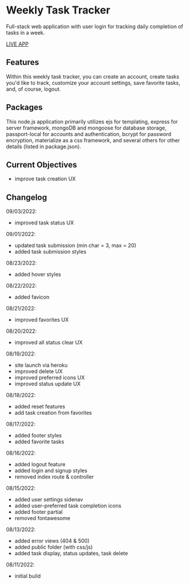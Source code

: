 # Weekly Task Tracker

Full-stack web application with user login for tracking daily completion of tasks in a week.

[LIVE APP](https://weekly-task-tracker.herokuapp.com/ "Weekly Task Tracker")

## Features

Within this weekly task tracker, you can create an account, create tasks you'd like to track, customize your account settings, save favorite tasks, and, of course, logout. 

## Packages

This node.js application primarily utilizes ejs for templating, express for server framework, mongoDB and mongoose for database storage, passport-local for accounts and authentication, bcrypt for password encryption, materialize as a css framework, and several others for other details (listed in package.json).

## Current Objectives

- improve task creation UX

## Changelog

09/03/2022:

- improved task status UX

09/01/2022:

- updated task submission (min char = 3, max = 20)
- added task submission styles

08/23/2022:

- added hover styles

08/22/2022:

- added favicon

08/21/2022:

- improved favorites UX

08/20/2022:

- improved all status clear UX

08/19/2022:

- site launch via heroku
- improved delete UX
- improved preferred icons UX
- improved status update UX

08/18/2022:

- added reset features
- add task creation from favorites

08/17/2022:

- added footer styles
- added favorite tasks

08/16/2022:

- added logout feature
- added login and signup styles
- removed index route & controller

08/15/2022:

- added user settings sidenav
- added user-preferred task completion icons
- added footer partial
- removed fontawesome

08/13/2022:

- added error views (404 & 500)
- added public folder (with css/js)
- added task display, status updates, task delete

08/11/2022:

- initial build